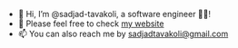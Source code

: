 - 👋 Hi, I’m @sadjad-tavakoli, a software engineer 👨‍💻!
- 👀 Please feel free to check [my website](https://sadjadtavakoli.github.io)
- 📫 You can also reach me by sadjadtavakoli@gmail.com

<!---
sadjad-tavakoli/sadjad-tavakoli is a ✨ special ✨ repository because its `README.md` (this file) appears on your GitHub profile.
You can click the Preview link to take a look at your changes.
--->
